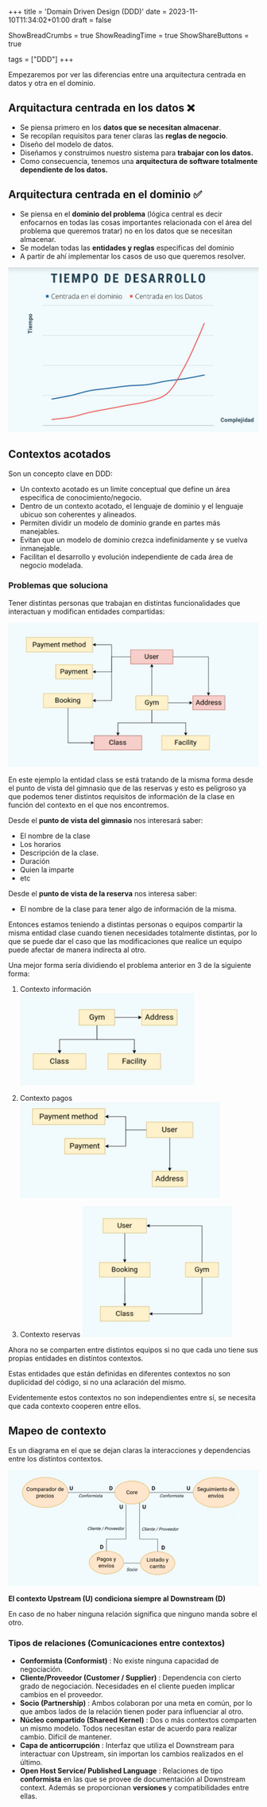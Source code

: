 +++
title = 'Domain Driven Design (DDD)'
date = 2023-11-10T11:34:02+01:00
draft = false

ShowBreadCrumbs = true
ShowReadingTime = true
ShowShareButtons = true

tags = ["DDD"]
+++

Empezaremos por ver las diferencias entre una arquitectura centrada en datos y otra en el dominio.

## Arquitactura centrada en los datos ❌

- Se piensa primero en los **datos que se necesitan almacenar**.
- Se recopilan requisitos para tener claras las **reglas de negocio**.
- Diseño del modelo de datos.
- Diseñamos y construimos nuestro sistema para **trabajar con los datos.**
- Como consecuencia, tenemos una **arquitectura de software totalmente dependiente de los datos.**

## Arquitectura centrada en el dominio ✅

- Se piensa en el **dominio del problema** (lógica central es decir enfocarnos en todas las cosas importantes relacionada con el área del problema que queremos tratar) no en los datos que se necesitan almacenar.
- Se modelan todas las **entidades y reglas** especificas del dominio
- A partir de ahí implementar los casos de uso que queremos resolver.

![DDD](../../images/DDD/DDD.png)

## Contextos acotados

Son un concepto clave en DDD:

- Un contexto acotado es un límite conceptual que define un área especifica de conocimiento/negocio.
- Dentro de un contexto acotado, el lenguaje de dominio y el lenguaje ubicuo son coherentes y alineados.
- Permiten dividir un modelo de dominio grande en partes más manejables.
- Evitan que un modelo de dominio crezca indefinidamente y se vuelva inmanejable.
- Facilitan el desarrollo y evolución independiente de cada área de negocio modelada.

### Problemas que soluciona

Tener distintas personas que trabajan en distintas funcionalidades que interactuan y modifican entidades compartidas:

![Diagrama-DDD](../../images/DDD/DDD-diagrama.png)

En este ejemplo la entidad class se está tratando de la misma forma desde el punto de vista del gimnasio que de las reservas y esto es peligroso ya que podemos tener distintos requisitos de información de la clase en función del contexto en el que nos encontremos.

Desde el **punto de vista del gimnasio** nos interesará saber:

- El nombre de la clase
- Los horarios
- Descripción de la clase.
- Duración
- Quien la imparte
- etc

Desde el **punto de vista de la reserva** nos interesa saber:

- El nombre de la clase para tener algo de información de la misma.

Entonces estamos teniendo a distintas personas o equipos compartir la misma entidad clase cuando tienen necesidades totalmente distintas, por lo que se puede dar el caso que las modificaciones que realice un equipo puede afectar de manera indirecta al otro.

Una mejor forma sería dividiendo el problema anterior en 3 de la siguiente forma:

1. Contexto información
![DDD-info](../../images/DDD/DDD-info.png)

2. Contexto pagos
![DDD-pagos](../../images/DDD/DDD-pagos.png)

3. Contexto reservas
![DDD-reservas](../../images/DDD/DDD-reservas.png)

Ahora no se comparten entre distintos equipos si no que cada uno tiene sus propias entidades en distintos contextos.

Estas entidades que están definidas en diferentes contextos no son duplicidad del código, si no una aclaración del mismo.

Evidentemente estos contextos no son independientes entre sí, se necesita que cada contexto cooperen entre ellos.

## Mapeo de contexto

Es un diagrama en el que se dejan claras la interacciones y dependencias entre los distintos contextos.

![DDD-mapeo](../../images/DDD/DDD-mapeo.png)

**El contexto Upstream (U) condiciona siempre al Downstream (D)**

En caso de no haber ninguna relación significa que ninguno manda sobre el otro.

### Tipos de relaciones (Comunicaciones entre contextos)

- **Conformista (Conformist)** : No existe ninguna capacidad de negociación.
- **Cliente/Proveedor (Customer / Supplier)** : Dependencia con cierto grado de negociación. Necesidades en el cliente pueden implicar cambios en el proveedor.
- **Socio (Partnership)** : Ambos colaboran por una meta en común, por lo que ambos lados de la relación tienen poder para influenciar al otro.
- **Núcleo compartido (Shareed Kernel)** : Dos o más contextos comparten un mismo modelo. Todos necesitan estar de acuerdo para realizar cambio. Difícil de mantener.
- **Capa de anticorrupción** : Interfaz que utiliza el Downstream para interactuar con Upstream, sin importan los cambios realizados en el último.
- **Open Host Service/ Published Language** : Relaciones de tipo **conformista** en las que se provee de documentación al Downstream context. Además se proporcionan **versiones** y compatibilidades entre ellas.
